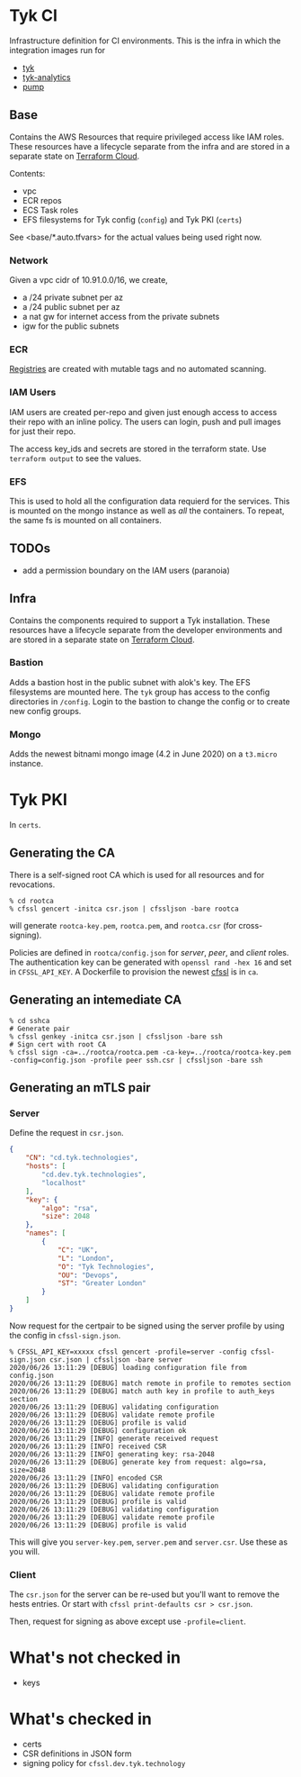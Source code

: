 # Tyk CI
Infrastructure definition for CI environments. This is the infra in which the integration images run for

- [tyk](https://github.com/TykTechnologies/tyk/actions?query=workflow%3A%22Integration+image%22 "gw")
- [tyk-analytics](https://github.com/TykTechnologies/tyk-analytics/actions?query=workflow%3A%22Integration+image%22 "db")
- [pump](https://github.com/TykTechnologies/tyk-pump/actions?query=workflow%3A%22Integration+image%22)

## Base
Contains the AWS Resources that require privileged access like IAM roles. These resources have a lifecycle separate from the infra and are stored in a separate state on [Terraform Cloud](https://app.terraform.io/app/Tyk/workspaces/base-euc1/states).

Contents:
- vpc 
- ECR repos
- ECS Task roles
- EFS filesystems for Tyk config (`config`) and Tyk PKI (`certs`)

See <base/*.auto.tfvars> for the actual values being used right now.

### Network
Given a vpc cidr of 10.91.0.0/16, we create,
- a /24 private subnet per az
- a /24 public subnet per az
- a nat gw for internet access from the private subnets
- igw for the public subnets

### ECR
[Registries](https://eu-central-1.console.aws.amazon.com/ecr/repositories?region=eu-central-1 "eu-central-1") are created with mutable tags and no automated scanning.

### IAM Users
IAM users are created per-repo and given just enough access to access their repo with an inline policy. The users can login, push and pull images for just their repo. 

The access key\_ids and secrets are stored in the terraform state. Use `terraform output` to see the values.

### EFS
This is used to hold all the configuration data requierd for the services. This is mounted on the mongo instance as well as _all_ the containers. To repeat, the same fs is mounted on all containers.

## TODOs
- add a permission boundary on the IAM users (paranoia)

## Infra
Contains the components required to support a Tyk installation. These resources have a lifecycle separate from the developer environments and are stored in a separate state on [Terraform Cloud](https://app.terraform.io/app/Tyk/workspaces/dev-euc1/states).

### Bastion
Adds a bastion host in the public subnet with alok's key. The EFS filesystems are mounted here. The `tyk` group has access to the config directories in `/config`. Login to the bastion to change the config or to create new config groups.

### Mongo
Adds the newest bitnami mongo image (4.2 in June 2020) on a `t3.micro` instance.

# Tyk PKI
In `certs`.

## Generating the CA

There is a self-signed root CA which is used for all resources and for revocations.

``` shellsession
% cd rootca
% cfssl gencert -initca csr.json | cfssljson -bare rootca
```

will generate `rootca-key.pem`, `rootca.pem`, and `rootca.csr` (for cross-signing).

Policies are defined in `rootca/config.json` for *server*, *peer*, and *client* roles. The authentication key can be generated with `openssl rand -hex 16` and set in `CFSSL_API_KEY`. A Dockerfile to provision the newest [cfssl](https://github.com/cloudflare/cfssl) is in `ca`.

## Generating an intemediate CA

``` shellsession
% cd sshca
# Generate pair
% cfssl genkey -initca csr.json | cfssljson -bare ssh
# Sign cert with root CA
% cfssl sign -ca=../rootca/rootca.pem -ca-key=../rootca/rootca-key.pem -config=config.json -profile peer ssh.csr | cfssljson -bare ssh
```

## Generating an mTLS pair

### Server

Define the request in `csr.json`.

``` json
{
    "CN": "cd.tyk.technologies",
    "hosts": [
        "cd.dev.tyk.technologies",
        "localhost"
    ],
    "key": {
        "algo": "rsa",
        "size": 2048
    },
    "names": [
        {
            "C": "UK",
            "L": "London",
            "O": "Tyk Technologies",
            "OU": "Devops",
            "ST": "Greater London"
        }
    ]
}
```

Now request for the certpair to be signed using the server profile by using the config in `cfssl-sign.json`.

``` shell
% CFSSL_API_KEY=xxxxx cfssl gencert -profile=server -config cfssl-sign.json csr.json | cfssljson -bare server
2020/06/26 13:11:29 [DEBUG] loading configuration file from config.json
2020/06/26 13:11:29 [DEBUG] match remote in profile to remotes section
2020/06/26 13:11:29 [DEBUG] match auth key in profile to auth_keys section
2020/06/26 13:11:29 [DEBUG] validating configuration
2020/06/26 13:11:29 [DEBUG] validate remote profile
2020/06/26 13:11:29 [DEBUG] profile is valid
2020/06/26 13:11:29 [DEBUG] configuration ok
2020/06/26 13:11:29 [INFO] generate received request
2020/06/26 13:11:29 [INFO] received CSR
2020/06/26 13:11:29 [INFO] generating key: rsa-2048
2020/06/26 13:11:29 [DEBUG] generate key from request: algo=rsa, size=2048
2020/06/26 13:11:29 [INFO] encoded CSR
2020/06/26 13:11:29 [DEBUG] validating configuration
2020/06/26 13:11:29 [DEBUG] validate remote profile
2020/06/26 13:11:29 [DEBUG] profile is valid
2020/06/26 13:11:29 [DEBUG] validating configuration
2020/06/26 13:11:29 [DEBUG] validate remote profile
2020/06/26 13:11:29 [DEBUG] profile is valid
```

This will give you `server-key.pem`, `server.pem` and `server.csr`. Use these as you will.

### Client

The `csr.json` for the server can be re-used but you'll want to remove the hests entries. Or start with `cfssl print-defaults csr > csr.json`.

Then, request for signing as above except use `-profile=client`. 

# What's not checked in

- keys

# What's checked in

- certs
- CSR definitions in JSON form
- signing policy for `cfssl.dev.tyk.technology`
